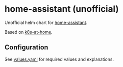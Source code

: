 # home-assistant (unofficial)

Unofficial helm chart for [home-assistant](https://github.com/home-assistant/core).

Based on [k8s-at-home](https://github.com/k8s-at-home/charts/tree/master/charts/stable/home-assistant).

## Configuration

See [values.yaml](https://github.com/lmatfy/charts/blob/main/charts/home-assistant/values.yaml) for required values and explanations.
